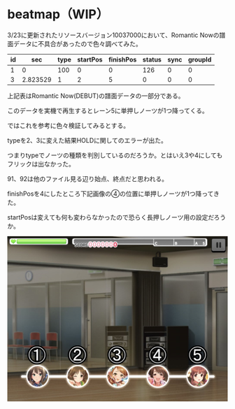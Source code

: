 # beatmap（WIP）

3/23に更新されたリソースバージョン10037000において、Romantic Nowの譜面データに不具合があったので色々調べてみた。

| id   | sec      | type | startPos | finishPos | status | sync | groupId |
| ---- | -------- | ---- | -------- | --------- | ------ | ---- | ------- |
| 1    | 0        | 100  | 0        | 0         | 126    | 0    | 0       |
| 3    | 2.823529 | 1    | 2        | 5         | 0      | 0    | 0       |

上記表はRomantic Now(DEBUT)の譜面データの一部分である。

このデータを実機で再生するとレーン5に単押しノーツが1つ降ってくる。

ではこれを参考に色々検証してみるとする。

typeを2、3に変えた結果HOLDに関してのエラーが出た。

つまりtypeでノーツの種類を判別しているのだろうか。とはいえ3や4にしてもフリックは出なかった。

91、92は他のファイル見る辺り始点、終点だと思われる。



finishPosを4にしたところ下記画像の④の位置に単押しノーツが1つ降ってきた。

startPosは変えても何も変わらなかったので恐らく長押しノーツ用の設定だろうか。

![eatma](resources/Beatmap.png)
